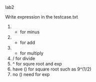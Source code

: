 lab2

Write expression in the testcase.txt

1. - for minus
2. + for add
3. * for multiply
4. / for divide
5. ^ for squre root and exp
6. have () for square root such as 9^(1/2)
7. no () need for exp
